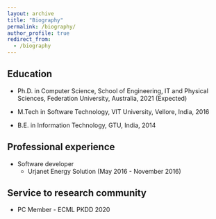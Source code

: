 ```yaml
---
layout: archive
title: "Biography"
permalink: /biography/
author_profile: true
redirect_from: 
  - /biography
---
```


Education
---------
- Ph.D. in Computer Science, School of Engineering, IT and Physical Sciences, Federation University, Australia, 2021 (Expected)

- M.Tech in Software Technology, VIT University, Vellore, India, 2016

- B.E. in Information Technology, GTU, India, 2014

Professional experience
------------------------

- Software developer
  - Urjanet Energy Solution (May 2016 - November 2016)

Service to research community
-------
- PC Member - ECML PKDD 2020